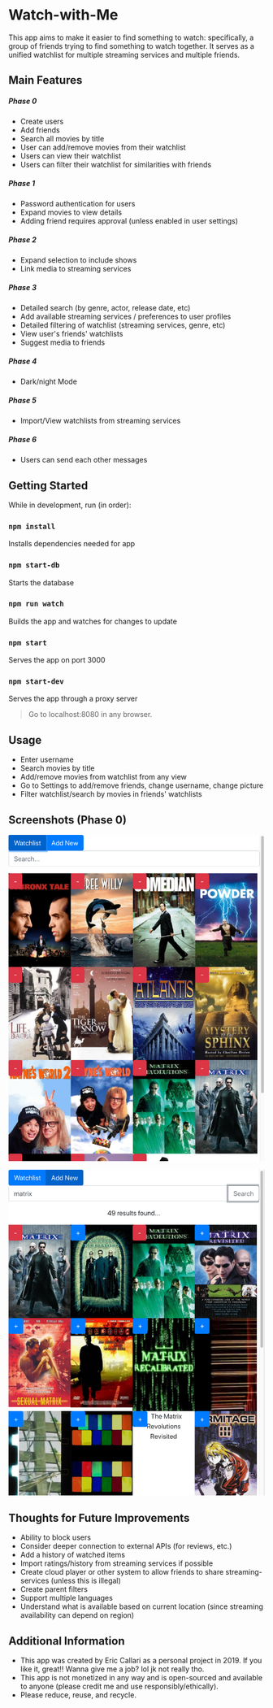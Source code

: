 # Watch-with-Me

This app aims to make it easier to find something to watch: specifically, a group of friends trying to find something to watch together.
It serves as a unified watchlist for multiple streaming services and multiple friends.

## Main Features

##### Phase 0

- Create users
- Add friends
- Search all movies by title
- User can add/remove movies from their watchlist
- Users can view their watchlist
- Users can filter their watchlist for similarities with friends

##### Phase 1

- Password authentication for users
- Expand movies to view details
- Adding friend requires approval (unless enabled in user settings)

##### Phase 2

- Expand selection to include shows
- Link media to streaming services

##### Phase 3

- Detailed search (by genre, actor, release date, etc)
- Add available streaming services / preferences to user profiles
- Detailed filtering of watchlist (streaming services, genre, etc)
- View user's friends' watchlists
- Suggest media to friends

##### Phase 4

- Dark/night Mode

##### Phase 5

- Import/View watchlists from streaming services

##### Phase 6

- Users can send each other messages

## Getting Started

While in development, run (in order):

### `npm install`

Installs dependencies needed for app

### `npm start-db`

Starts the database

### `npm run watch`

Builds the app and watches for changes to update

### `npm start`

Serves the app on port 3000

### `npm start-dev`

Serves the app through a proxy server
> Go to localhost:8080 in any browser.

## Usage

- Enter username
- Search movies by title
- Add/remove movies from watchlist from any view
- Go to Settings to add/remove friends, change username, change picture
- Filter watchlist/search by movies in friends' watchlists

## Screenshots (Phase 0)

![watchlist](./screenshots/phase0-watchlist.jpg)

![search](./screenshots/phase0-search.jpg)

## Thoughts for Future Improvements

- Ability to block users
- Consider deeper connection to external APIs (for reviews, etc.)
- Add a history of watched items
- Import ratings/history from streaming services if possible
- Create cloud player or other system to allow friends to share streaming-services (unless this is illegal)
- Create parent filters
- Support multiple languages
- Understand what is available based on current location (since streaming availability can depend on region)

## Additional Information

- This app was created by Eric Callari as a personal project in 2019.  If you like it, great!! Wanna give me a job? lol jk not really tho.
- This app is not monetized in any way and is open-sourced and available to anyone (please credit me and use responsibly/ethically).
- Please reduce, reuse, and recycle.
